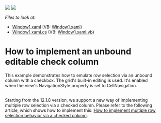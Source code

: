 <!-- default badges list -->
[![](https://img.shields.io/badge/Open_in_DevExpress_Support_Center-FF7200?style=flat-square&logo=DevExpress&logoColor=white)](https://supportcenter.devexpress.com/ticket/details/E1263)
[![](https://img.shields.io/badge/📖_How_to_use_DevExpress_Examples-e9f6fc?style=flat-square)](https://docs.devexpress.com/GeneralInformation/403183)
<!-- default badges end -->
<!-- default file list -->
*Files to look at*:

* [Window1.xaml](./CS/UnboundCheckColumn/Window1.xaml) (VB: [Window1.xaml](./VB/UnboundCheckColumn/Window1.xaml))
* [Window1.xaml.cs](./CS/UnboundCheckColumn/Window1.xaml.cs) (VB: [Window1.xaml.vb](./VB/UnboundCheckColumn/Window1.xaml.vb))
<!-- default file list end -->
# How to implement an unbound editable check column


<p>This example demonstrates how to emulate row selection via an unbound column with a checkbox. The grid's built-in editing is used. It's enabled when the view's NavigationStyle property is set to CellNavigation.<br><br></p>
<p>Starting from the 12.1.8 version, we support a new way of implementing multiple row selection via a checked column. Please refer to the following article, which shows how to implement this: <a href="https://www.devexpress.com/Support/Center/p/KA18610">How to implement multiple row selection behavior via a checked column</a>.</p>

<br/>


